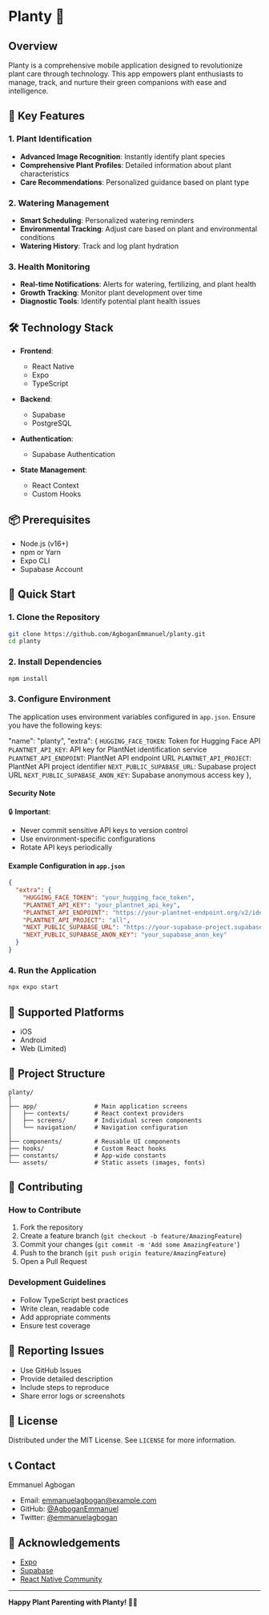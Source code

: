 # Planty 🌱

## Overview

Planty is a comprehensive mobile application designed to revolutionize plant care through technology. This app empowers plant enthusiasts to manage, track, and nurture their green companions with ease and intelligence.

## 🌟 Key Features

### 1. Plant Identification
- **Advanced Image Recognition**: Instantly identify plant species
- **Comprehensive Plant Profiles**: Detailed information about plant characteristics
- **Care Recommendations**: Personalized guidance based on plant type

### 2. Watering Management
- **Smart Scheduling**: Personalized watering reminders
- **Environmental Tracking**: Adjust care based on plant and environmental conditions
- **Watering History**: Track and log plant hydration

### 3. Health Monitoring
- **Real-time Notifications**: Alerts for watering, fertilizing, and plant health
- **Growth Tracking**: Monitor plant development over time
- **Diagnostic Tools**: Identify potential plant health issues

## 🛠 Technology Stack

- **Frontend**: 
  - React Native
  - Expo
  - TypeScript

- **Backend**:
  - Supabase
  - PostgreSQL

- **Authentication**: 
  - Supabase Authentication

- **State Management**:
  - React Context
  - Custom Hooks

## 📦 Prerequisites

- Node.js (v16+)
- npm or Yarn
- Expo CLI
- Supabase Account

## 🚀 Quick Start

### 1. Clone the Repository
```bash
git clone https://github.com/AgboganEmmanuel/planty.git
cd planty
```

### 2. Install Dependencies
```bash
npm install
```

### 3. Configure Environment
The application uses environment variables configured in `app.json`. Ensure you have the following keys:

  "name": "planty",
    "extra": {
       `HUGGING_FACE_TOKEN`: Token for Hugging Face API
       `PLANTNET_API_KEY`: API key for PlantNet identification service
       `PLANTNET_API_ENDPOINT`: PlantNet API endpoint URL
       `PLANTNET_API_PROJECT`: PlantNet API project identifier
       `NEXT_PUBLIC_SUPABASE_URL`: Supabase project URL
       `NEXT_PUBLIC_SUPABASE_ANON_KEY`: Supabase anonymous access key
    },



#### Security Note
🔒 **Important**: 
- Never commit sensitive API keys to version control
- Use environment-specific configurations
- Rotate API keys periodically

#### Example Configuration in `app.json`
```json
{
  "extra": {
    "HUGGING_FACE_TOKEN": "your_hugging_face_token",
    "PLANTNET_API_KEY": "your_plantnet_api_key",
    "PLANTNET_API_ENDPOINT": "https://your-plantnet-endpoint.org/v2/identify",
    "PLANTNET_API_PROJECT": "all",
    "NEXT_PUBLIC_SUPABASE_URL": "https://your-supabase-project.supabase.co",
    "NEXT_PUBLIC_SUPABASE_ANON_KEY": "your_supabase_anon_key"
  }
}
```

### 4. Run the Application
```bash
npx expo start
```

## 📱 Supported Platforms
- iOS
- Android
- Web (Limited)

## 🔧 Project Structure
```
planty/
│
├── app/                # Main application screens
│   ├── contexts/       # React context providers
│   ├── screens/        # Individual screen components
│   └── navigation/     # Navigation configuration
│
├── components/         # Reusable UI components
├── hooks/              # Custom React hooks
├── constants/          # App-wide constants
└── assets/             # Static assets (images, fonts)
```

## 🤝 Contributing

### How to Contribute
1. Fork the repository
2. Create a feature branch (`git checkout -b feature/AmazingFeature`)
3. Commit your changes (`git commit -m 'Add some AmazingFeature'`)
4. Push to the branch (`git push origin feature/AmazingFeature`)
5. Open a Pull Request

### Development Guidelines
- Follow TypeScript best practices
- Write clean, readable code
- Add appropriate comments
- Ensure test coverage

## 🐛 Reporting Issues
- Use GitHub Issues
- Provide detailed description
- Include steps to reproduce
- Share error logs or screenshots

## 📄 License
Distributed under the MIT License. See `LICENSE` for more information.

## 📞 Contact
Emmanuel Agbogan
- Email: emmanuelagbogan@example.com
- GitHub: [@AgboganEmmanuel](https://github.com/AgboganEmmanuel)
- Twitter: [@emmanuelagbogan](https://twitter.com/emmanuelagbogan)

## 🌈 Acknowledgements
- [Expo](https://expo.dev)
- [Supabase](https://supabase.com)
- [React Native Community](https://reactnative.dev)

---

**Happy Plant Parenting with Planty! 🌿🌻**
